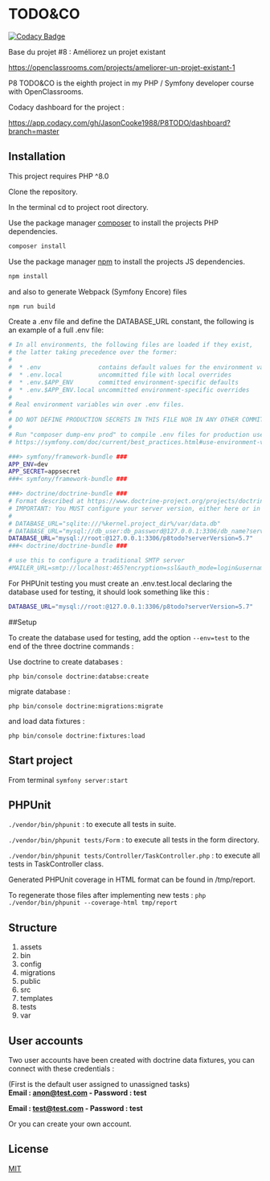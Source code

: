 
TODO&CO
========

[![Codacy Badge](https://app.codacy.com/project/badge/Grade/f58c223d3a8547aeaf7dcd841ec06681)](https://www.codacy.com/gh/JasonCooke1988/P8TODO/dashboard?utm_source=github.com&amp;utm_medium=referral&amp;utm_content=JasonCooke1988/P8TODO&amp;utm_campaign=Badge_Grade)

Base du projet #8 : Améliorez un projet existant

https://openclassrooms.com/projects/ameliorer-un-projet-existant-1

P8 TODO&CO is the eighth project in my PHP / Symfony developer course with OpenClassrooms.

Codacy dashboard for the project :

https://app.codacy.com/gh/JasonCooke1988/P8TODO/dashboard?branch=master

## Installation

This project requires PHP ^8.0

Clone the repository.

In the terminal cd to project root directory.

Use the package manager [composer](https://getcomposer.org/download/) to install the projects PHP dependencies.

```bash
composer install
```

Use the package manager [npm](https://www.npmjs.com/) to install the projects JS dependencies.

```bash
npm install
```

and also to generate Webpack (Symfony Encore) files

```bash
npm run build
```

Create a .env file and define the DATABASE_URL constant, the following is an example of a full .env file:

```bash
# In all environments, the following files are loaded if they exist,
# the latter taking precedence over the former:
#
#  * .env                contains default values for the environment variables needed by the app
#  * .env.local          uncommitted file with local overrides
#  * .env.$APP_ENV       committed environment-specific defaults
#  * .env.$APP_ENV.local uncommitted environment-specific overrides
#
# Real environment variables win over .env files.
#
# DO NOT DEFINE PRODUCTION SECRETS IN THIS FILE NOR IN ANY OTHER COMMITTED FILES.
#
# Run "composer dump-env prod" to compile .env files for production use (requires symfony/flex >=1.2).
# https://symfony.com/doc/current/best_practices.html#use-environment-variables-for-infrastructure-configuration

###> symfony/framework-bundle ###
APP_ENV=dev
APP_SECRET=appsecret
###< symfony/framework-bundle ###

###> doctrine/doctrine-bundle ###
# Format described at https://www.doctrine-project.org/projects/doctrine-dbal/en/latest/reference/configuration.html#connecting-using-a-url
# IMPORTANT: You MUST configure your server version, either here or in config/packages/doctrine.yaml
#
# DATABASE_URL="sqlite:///%kernel.project_dir%/var/data.db"
# DATABASE_URL="mysql://db_user:db_password@127.0.0.1:3306/db_name?serverVersion=5.7"
DATABASE_URL="mysql://root:@127.0.0.1:3306/p8todo?serverVersion=5.7"
###< doctrine/doctrine-bundle ###

# use this to configure a traditional SMTP server
#MAILER_URL=smtp://localhost:465?encryption=ssl&auth_mode=login&username=&password=
```

For PHPUnit testing you must create an .env.test.local declaring the database used for testing, it should look something like this :

```bash
DATABASE_URL="mysql://root:@127.0.0.1:3306/p8todo?serverVersion=5.7"
```

##Setup

To create the database used for testing, add the option ``--env=test`` to the end of the three doctrine commands :

Use doctrine to create databases :

`php bin/console doctrine:databse:create`

migrate database :

`php bin/console doctrine:migrations:migrate`

and load data fixtures :

`php bin/console doctrine:fixtures:load`

## Start project

From terminal `symfony server:start`

## PHPUnit

``./vendor/bin/phpunit`` : to execute all tests in suite.

``./vendor/bin/phpunit tests/Form`` : to execute all tests in the form directory.

``./vendor/bin/phpunit tests/Controller/TaskController.php`` : to execute all tests in TaskController class.

Generated PHPUnit coverage in HTML format can be found in /tmp/report.

To regenerate those files after implementing new tests : ``php ./vendor/bin/phpunit --coverage-html tmp/report``

## Structure

1. assets
2. bin
3. config
4. migrations
5. public
6. src
7. templates
8. tests
9. var


## User accounts

Two user accounts have been created with doctrine data fixtures, you can connect with these credentials :

(First is the default user assigned to unassigned tasks)  
**Email : anon@test.com - Password : test**

**Email : test@test.com - Password : test**

Or you can create your own account.

## License
[MIT](https://choosealicense.com/licenses/mit/)